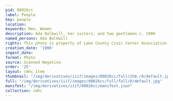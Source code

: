 ```yaml
---
pid: 00026cc
label: People
key: people
location: 
keywords: Men, Women
description: Ada Balkwill, her sisters, and two gentlemen c. 1900
named_persons: Ada Balkwill
rights: This photo is property of Lake County Civic Center Association.
creation_date: '1900'
ingest_date: 
format: Photo
source: Scanned Negative
order: '25'
layout: cmhc_item
thumbnail: "/img/derivatives/iiif/images/00026cc/full/250,/0/default.jpg"
full: "/img/derivatives/iiif/images/00026cc/full/full/0/default.jpg"
manifest: "/img/derivatives/iiif/00026cc/manifest.json"
collection: cmhc
---
```

